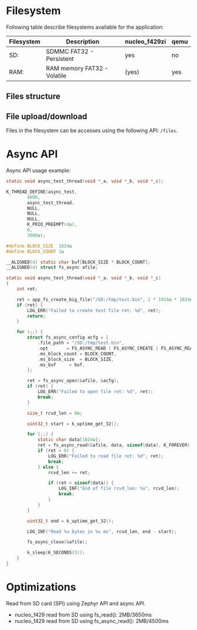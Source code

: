 # Filesystem

Following table describe filesystems available for the application:

| Filesystem | Description                 | nucleo_f429zi | qemu |
| ---------- | --------------------------- | ------------- | -------- |
| SD:        | SDMMC FAT32 - Persistent    | yes           | no       |
| RAM:       | RAM memory FAT32 - Volatile | (yes)         | yes      |

## Files structure

## File upload/download

Files in the filesystem can be accesses using the following API: `/files`.

# Async API

Async API usage example:

```c
static void async_test_thread(void *_a, void *_b, void *_c);

K_THREAD_DEFINE(async_test,
		4096,
		async_test_thread,
		NULL,
		NULL,
		NULL,
		K_PRIO_PREEMPT(4u),
		0,
		3000u);

#define BLOCK_SIZE  1024u
#define BLOCK_COUNT 1u

__ALIGNED(4) static char buf[BLOCK_SIZE * BLOCK_COUNT];
__ALIGNED(4) struct fs_async afile;

static void async_test_thread(void *_a, void *_b, void *_c)
{
	int ret;

	ret = app_fs_create_big_file("/SD:/tmp/test.bin", 2 * 1024u * 1024u);
	if (ret) {
		LOG_ERR("Failed to create test file ret: %d", ret);
		return;
	}

	for (;;) {
		struct fs_async_config acfg = {
			.file_path = "/SD:/tmp/test.bin",
			.opt	   = FS_ASYNC_READ | FS_ASYNC_CREATE | FS_ASYNC_READ_SIZE,
			.ms_block_count = BLOCK_COUNT,
			.ms_block_size	= BLOCK_SIZE,
			.ms_buf		= buf,
		};

		ret = fs_async_open(&afile, &acfg);
		if (ret) {
			LOG_ERR("Failed to open file ret: %d", ret);
			break;
		}

		size_t rcvd_len = 0u;

		uint32_t start = k_uptime_get_32();

		for (;;) {
			static char data[1024u];
			ret = fs_async_read(&afile, data, sizeof(data), K_FOREVER);
			if (ret < 0) {
				LOG_ERR("Failed to read file ret: %d", ret);
				break;
			} else {
				rcvd_len += ret;

				if (ret < sizeof(data)) {
					LOG_INF("End of file rcvd_len: %u", rcvd_len);
					break;
				}
			}
		}

		uint32_t end = k_uptime_get_32();

		LOG_INF("Read %u bytes in %u ms", rcvd_len, end - start);

		fs_async_close(&afile);

		k_sleep(K_SECONDS(5));
	}
}
```

# Optimizations

Read from SD card (SPI) using Zephyr API and async API.
- nucleo_f429 read from SD using fs_read(): 2MB/3650ms
- nucleo_f429 read from SD using fs_async_read(): 2MB/4500ms
